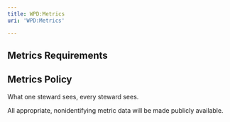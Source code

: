 ```yaml
---
title: WPD:Metrics
uri: 'WPD:Metrics'

---
```

## <span>Metrics Requirements</span>

## <span>Metrics Policy</span>

What one steward sees, every steward sees.

All appropriate, nonidentifying metric data will be made publicly available.